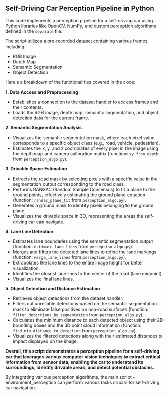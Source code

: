 ## Self-Driving Car Perception Pipeline in Python

This code implements a perception pipeline for a self-driving car using Python libraries like OpenCV, NumPy, and custom perception algorithms defined in the `separate` file.

The script utilizes a pre-recorded dataset containing various frames, including:

* RGB Image
* Depth Map
* Semantic Segmentation
* Object Detection

Here's a breakdown of the functionalities covered in the code:

**1. Data Access and Preprocessing**

* Establishes a connection to the dataset handler to access frames and their contents.
* Loads the RGB image, depth map, semantic segmentation, and object detection data for the current frame.

**2. Semantic Segmentation Analysis**

* Visualizes the semantic segmentation mask, where each pixel value corresponds to a specific object class (e.g., road, vehicle, pedestrian).
* Estimates the x, y, and z coordinates of every pixel in the image using the depth map and camera calibration matrix (function: `xy_from_depth` from `perception_algo.py`).

**3. Drivable Space Estimation**

* Extracts the road mask by selecting pixels with a specific value in the segmentation output corresponding to the road class.
* Performs RANSAC (Random Sample Consensus) to fit a plane to the ground points, effectively estimating the ground plane equation (function: `ransac_plane_fit` from `perception_algo.py`).
* Generates a ground mask to identify pixels belonging to the ground plane.
* Visualizes the drivable space in 3D, representing the areas the self-driving car can navigate.

**4. Lane Line Detection**

* Estimates lane boundaries using the semantic segmentation output (function: `estimate_lane_lines` from `perception_algo.py`).
* Merges and filters the detected lane lines to refine the lane markings (function: `merge_lane_lines` from `perception_algo.py`).
* Extrapolates the lane lines to the entire image height for better visualization.
* Identifies the closest lane lines to the center of the road (lane midpoint).
* Visualizes the final lane lines.

**5. Object Detection and Distance Estimation**

* Retrieves object detections from the dataset handler.
* Filters out unreliable detections based on the semantic segmentation mask to eliminate false positives on non-road surfaces (function: `filter_detections_by_segmentation` from `perception_algo.py`).
* Calculates the minimum distance to each detected object using their 2D bounding boxes and the 3D point cloud information (function: `find_min_distance_to_detection` from `perception_algo.py`).
* Visualizes the filtered detections along with their estimated distances to impact displayed on the image.

**Overall, this script demonstrates a perception pipeline for a self-driving car that leverages various computer vision techniques to extract critical information from sensor data, enabling the car to understand its surroundings, identify drivable areas, and detect potential obstacles.**

By integrating various perception algorithms, the main script - environment_perception can perform various tasks crucial for self-driving car navigation.


